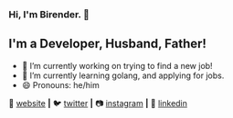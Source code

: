 ### Hi, I'm Birender. 👋

## I'm a Developer, Husband, Father!

- 🔭 I’m currently working on trying to find a new job!
- 🌱 I’m currently learning golang, and applying for jobs.
- 😄 Pronouns: he/him

🏡 [website][website] **|** 
🐦 [twitter][twitter] **|** 
📷 [instagram][instagram] **|** 
👔 [linkedin][linkedin]

[website]: http://www.birenderjit.com
[twitter]: https://twitter.com/birenderjit
[instagram]: https://instagram.com/birenderjit
[linkedin]: https://linkedin.com/in/birenderjit
